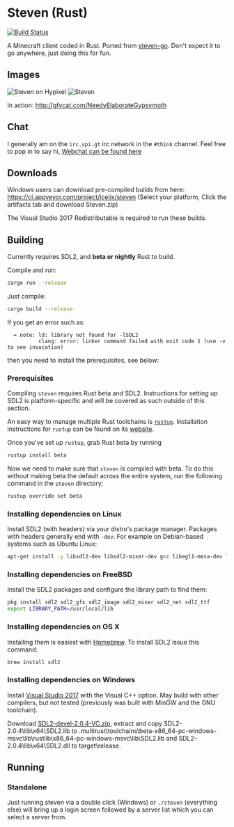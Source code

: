 # Steven (Rust)
[![Build Status](https://travis-ci.org/iceiix/steven.svg?branch=updates)](https://travis-ci.org/iceiix/steven)

A Minecraft client coded in Rust. Ported from [steven-go](https://github.com/Thinkofname/steven-go).
Don't expect it to go anywhere, just doing this for fun.

## Images

![Steven on Hypixel](https://i.imgur.com/PM5fLuu.png)
![Steven](https://i.imgur.com/RRspOQF.png)


In action: http://gfycat.com/NeedyElaborateGypsymoth

## Chat

I generally am on the `irc.spi.gt` irc network in the `#think` channel.
Feel free to pop in to say hi, [Webchat can be found here](https://irc.spi.gt/iris/?channels=think)

## Downloads

Windows users can download pre-compiled builds from here: https://ci.appveyor.com/project/iceiix/steven
(Select your platform, Click the artifacts tab and download Steven.zip)

The Visual Studio 2017 Redistributable is required to run these builds.

## Building

Currently requires SDL2, and **beta or nightly** Rust to build.

Compile and run:
```bash
cargo run --release
```
Just compile:
```bash
cargo build --release
```

If you get an error such as:

```
  = note: ld: library not found for -lSDL2                                                                                                                                                                                                   
          clang: error: linker command failed with exit code 1 (use -v to see invocation)     
```

then you need to install the prerequisites, see below:

### Prerequisites

Compiling `steven` requires Rust beta and SDL2. Instructions for setting up SDL2 is platform-specific and will be covered as such outside of this section. 

An easy way to manage multiple Rust toolchains is [`rustup`](https://github.com/rust-lang-nursery/rustup.rs). Installation instructions for `rustup` can be found on its [website](https://www.rustup.rs/).

Once you've set up `rustup`, grab Rust beta by running
```sh
rustup install beta
```

Now we need to make sure that `steven` is compiled with beta. To do this without making beta the default across the entire system, run the following command in the `steven` directory:
```sh
rustup override set beta
```

### Installing dependencies on Linux
Install SDL2 (with headers) via your distro's package manager. Packages with headers generally end with `-dev`.
For example on Debian-based systems such as Ubuntu Linux:

```bash
apt-get install -y libsdl2-dev libsdl2-mixer-dev gcc libegl1-mesa-dev libgles2-mesa-dev
```

### Installing dependencies on FreeBSD

Install the SDL2 packages and configure the library path to find them:

```sh
pkg install sdl2 sdl2_gfx sdl2_image sdl2_mixer sdl2_net sdl2_ttf
export LIBRARY_PATH=/usr/local/lib
```

### Installing dependencies on OS X
Installing them is easiest with [Homebrew](http://brew.sh/). To install SDL2 issue this command:

```bash
brew install sdl2
```

### Installing dependencies on Windows
Install [Visual Studio 2017](https://visualstudio.microsoft.com/vs/older-downloads)
with the Visual C++ option. May build with other compilers, but not tested
(previously was built with MinGW and the GNU toolchain).

Download [SDL2-devel-2.0.4-VC.zip](https://www.libsdl.org/release/SDL2-devel-2.0.4-VC.zip), extract and
copy SDL2-2.0.4\lib\x64\SDL2.lib to .multirust\toolchains\beta-x86_64-pc-windows-msvc\lib\rustlib\x86_64-pc-windows-msvc\lib\SDL2.lib
and SDL2-2.0.4\lib\x64\SDL2.dll to target\release.

## Running

### Standalone

Just running steven via a double click (Windows) or `./steven` (everything else)
will bring up a login screen followed by a server list which you can select a server
from.

